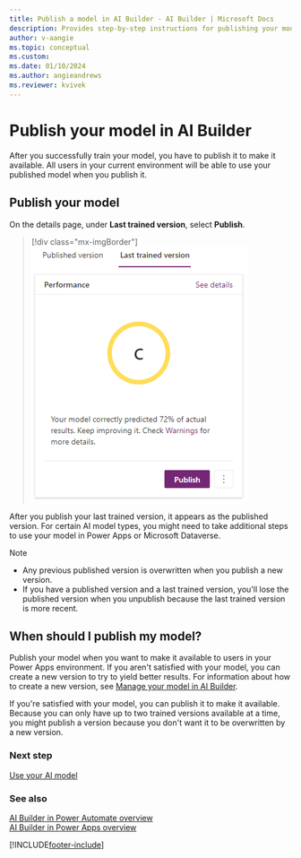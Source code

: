 ```yaml
---
title: Publish a model in AI Builder - AI Builder | Microsoft Docs
description: Provides step-by-step instructions for publishing your model in AI Builder.
author: v-aangie
ms.topic: conceptual
ms.custom: 
ms.date: 01/10/2024
ms.author: angieandrews
ms.reviewer: kvivek
---
```


# Publish your model in AI Builder

After you successfully train your model, you have to publish it to make it available. All users in your current environment will be able to use your published model when you publish it.

## Publish your model

On the details page, under **Last trained version**, select **Publish**.

> [!div class="mx-imgBorder"]
> ![Publish model screen.](media/publish-model.png "Publish model screen")

After you publish your last trained version, it appears as the published version. For certain AI model types, you might need to take additional steps to use your model in Power Apps or Microsoft Dataverse.

> [!NOTE]
>
> - Any previous published version is overwritten when you publish a new version.
> - If you have a published version and a last trained version, you'll lose the published version when you unpublish<!--Do you need to talk a bit more about unpublishing, or will it be obvious to the reader how to do it?--> because the last trained version is more recent.

## When should I publish my model?

Publish your model when you want to make it available to users in your Power Apps environment. If you aren't satisfied with your model, you can create a new version to try to yield better results. For information about how to create a new version, see [Manage your model in AI Builder](manage-model.md).

If you're satisfied with your model, you can publish it to make it available. Because you can only have up to two trained versions available at a time, you might publish a version because you don't want it to be overwritten by a new version.

### Next step

[Use your AI model](use-model.md)

### See also

[AI Builder in Power Automate overview](use-in-flow-overview.md)  
[AI Builder in Power Apps overview](use-in-powerapps-overview.md)


[!INCLUDE[footer-include](includes/footer-banner.md)]